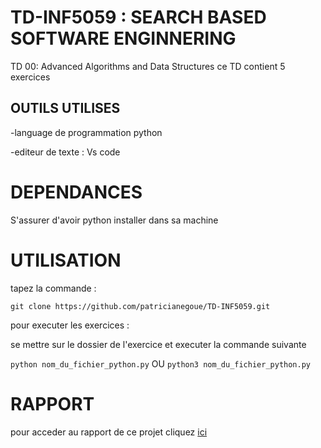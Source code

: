 # TD-INF5059 : SEARCH BASED SOFTWARE ENGINNERING 

TD 00: Advanced Algorithms and Data Structures
ce TD contient 5 exercices 

## OUTILS UTILISES 

  -language de programmation python
  
  -editeur de texte : Vs code

# DEPENDANCES

S'assurer d'avoir python installer dans sa machine 

# UTILISATION 

tapez la commande :

`git clone https://github.com/patricianegoue/TD-INF5059.git`


pour executer les exercices :

se mettre  sur le dossier de l'exercice et executer la commande suivante 

`python nom_du_fichier_python.py`
              OU
 `python3 nom_du_fichier_python.py`


# RAPPORT

pour acceder au rapport de ce projet cliquez [ici](https://docs.google.com/document/d/1aCdCjtbjRPJ-JkCAoSgQC0OGtEwd7gTLe8Q_4HGKuC4/edit?usp=sharing)





